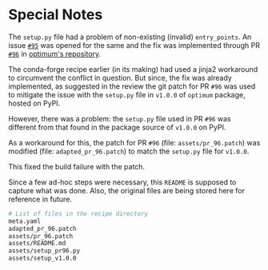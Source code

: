 # Special Notes

The `setup.py` file had a problem of non-existing (invalid) `entry_points`. 
An issue [`#95`](https://github.com/huggingface/optimum/issues/95) was opened 
for the same and the fix was implemented through 
PR [`#96`](https://github.com/huggingface/optimum/pull/96)
in [optimum's repository](https://github.com/huggingface/omptimum).

The conda-forge recipe earlier (in its making) had used a jinja2 workaround to 
circumvent the conflict in question. But since, the fix was already implemented, 
as suggested in the review the git patch for PR `#96` was used to mitigate the 
issue with the `setup.py` file in `v1.0.0` of `optimum` package, hosted on PyPI.

However, there was a problem: the `setup.py` file used in PR `#96` was different 
from that found in the package source of `v1.0.0` on PyPI.

As a workaround for this, the patch for PR `#96` (file: `assets/pr_96.patch`) was 
modified (file: `adapted_pr_96.patch`) to match the `setup.py` file for `v1.0.0`.

This fixed the build failure with the patch.

Since a few ad-hoc steps were necessary, this `README` is supposed to capture what was 
done. Also, the original files are being stored here for reference in future.

```sh
# List of files in the recipe directory
meta.yaml
adapted_pr_96.patch
assets/pr_96.patch
assets/README.md
assets/setup_pr96.py
assets/setup_v1.0.0
```
